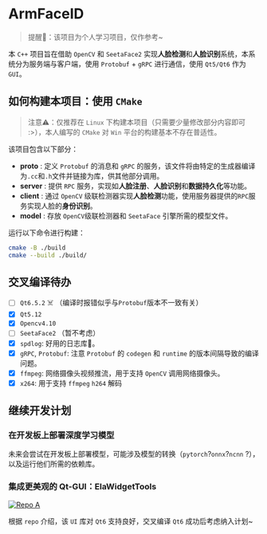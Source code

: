 # ArmFaceID

> 提醒🍏：该项目为个人学习项目，仅作参考~

本 `C++` 项目旨在借助 `OpenCV` 和 `SeetaFace2` 实现**人脸检测**和**人脸识别**系统，本系统分为服务端与客户端，使用 `Protobuf` + `gRPC` 进行通信，使用 `Qt5/Qt6` 作为 `GUI`。

## 如何构建本项目：使用 `CMake`

> 注意⚠️：仅推荐在 `Linux` 下构建本项目（只需要少量修改部分内容即可 :>），本人编写的 `CMake` 对 `Win` 平台的构建基本不存在普适性。

该项目包含以下部分：

- **proto** : 定义 `Protobuf` 的消息和 `gRPC` 的服务，该文件将由特定的生成器编译为`.cc`和`.h`文件并链接为库，供其他部分调用。
- **server** : 提供 `RPC` 服务，实现如**人脸注册**、**人脸识别**和**数据持久化**等功能。
- **client** : 通过 `OpenCV` 级联检测器实现**人脸检测**功能，使用服务器提供的`RPC`服务实现人脸的**身份识别**。
- **model** : 存放 `OpenCV`级联检测器和 `SeetaFace` 引擎所需的模型文件。

运行以下命令进行构建：

```bash
cmake -B ./build
cmake --build ./build/
```

## 交叉编译待办

  - [ ] `Qt6.5.2` ☠️ （编译时报错似乎与`Protobuf`版本不一致有关）
  - [x] `Qt5.12`
  - [x] `Opencv4.10`
  - [ ] `SeetaFace2` （暂不考虑）
  - [x] `spdlog`: 好用的日志库🍎。
  - [x] `gRPC`, `Protobuf`: 注意 `Protobuf` 的 `codegen` 和 `runtime` 的版本间隔导致的编译问题。
  - [x] `ffmpeg`: 网络摄像头视频推流，用于支持 `OpenCV` 调用网络摄像头。
  - [x] `x264`: 用于支持 `ffmpeg` `h264` 解码 
  
## 继续开发计划

### 在开发板上部署深度学习模型

未来会尝试在开发板上部署模型，可能涉及模型的转换（`pytorch`?`onnx`?`ncnn` ?），以及运行他们所需的依赖库。

### 集成更美观的 Qt-GUI：ElaWidgetTools


<a href="https://github.com/Liniyous/ElaWidgetTools?tab=readme-ov-file">
  <img src="https://github-readme-stats.vercel.app/api/pin/?username=Liniyous&repo=ElaWidgetTools&theme=default" alt="Repo A" />
</a>

根据 `repo` 介绍，该 `UI` 库对 `Qt6` 支持良好，交叉编译 `Qt6` 成功后考虑纳入计划~